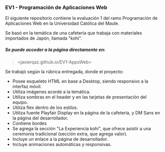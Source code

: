 ### EV1 - Programación de Aplicaciones Web

El siguiente repositorio contiene la evaluación 1 del ramo Programación de Aplicaciones Web en la Universidad Católica del Maule.

Se basó en la temática de una cafetería que trabaja con materiales importados de Japón, llamada "kohi".

##### Se puede acceder a la página directamente en:
> <javierqaz.github.io/EV1-AppsWeb>

Se trabajó según la rúbrica entregada, donde el proyecto:

* Posee esqueleto HTML en base a Desktop, siendo responsivo a la interfaz móvil.
* Utiliza imágenes acorde a la temática.
* Utiliza sombras en el header y en las tarjetas de presentación del equipo.
* Utiliza flex dentro de los estilos.
* Utiliza fuente Playfair Display en la página de la cafetería, y DM Sans en la página del desarrollador.
* Contiene bordes
* Se agrega la sección "La Experiencia kohi", que ofrece asistir a una ceremonia tradicional (sección extra, que agrega valor).
* Incluye un enlace a la página de desarrollador.
* Incluye animaciones automáticas y responsivas.


